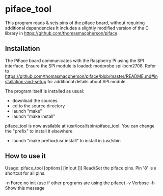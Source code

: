 piface_tool
===========

This program reads & sets pins of the piface board, without requiring additional dependencies
It includes a slightly modified version of the C library in https://github.com/thomasmacpherson/piface

Installation
------------

The PiFace board communicates with the Raspberry Pi using the SPI interface.
Ensure the SPI module is loaded: modprobe spi-bcm2708.
Refer to https://github.com/thomasmacpherson/piface/blob/master/README.md#installation-and-setup for additional details about SPI module.

The program itself is installed as usual:
- download the sources
- cd to the source directory
- launch "make"
- launch "make install"

piface_tool is now available at /usr/local/sbin/piface_tool. You can change the "prefix" to install it elsewhere:
- launch "make prefix=/usr install" to install in /usr/sbin

How to use it
-------------

Usage: piface_tool [options] <pin number> [in|out [<value>]]
Read/Set the piface pins.
Pin '8' is a shortcut for all pins.

-n              Force no init (use if other programs are using the piface)
-v              Verbose
-h              Show this message

